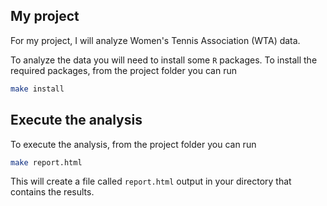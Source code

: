 ## My project

For my project, I will analyze Women's Tennis Association (WTA) data. 

To analyze the data you will need to install some `R` packages. To install the required packages, from the project folder you can run

```bash
make install
```



## Execute the analysis

To execute the analysis, from the project folder you can run 

```bash
make report.html
```

This will create a file called `report.html` output in your directory that contains the results.